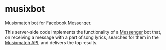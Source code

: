 # musixbot

Musixmatch bot for Facebook Messenger.

This server-side code implements the functionality of a
[Messenger](https://developers.facebook.com/docs/messenger-platform) bot that, on receiving a message with a part
of song lyrics, searches for them in the [Musixmatch API](https://developer.musixmatch.com/), and delivers the
top results.
